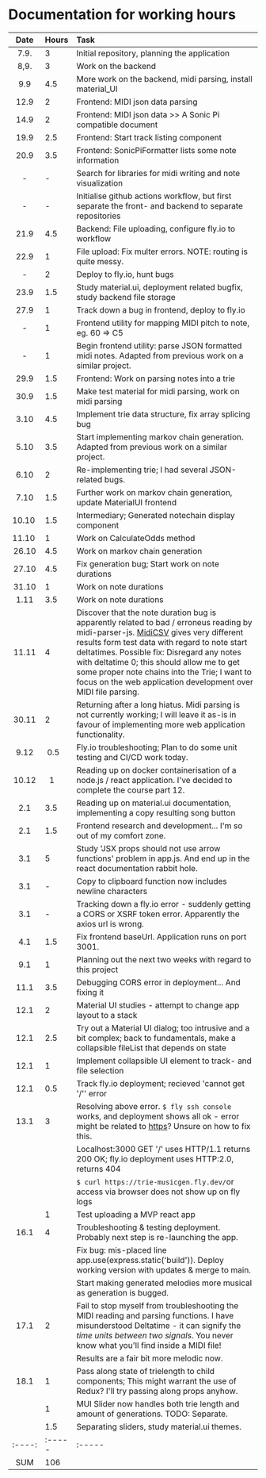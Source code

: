 # Documentation for working hours

| Date | Hours  | Task                                                                                                     |
| :----:|:----- | :-----                                                                                                   |
| 7.9.	| 3     | Initial repository, planning the application                                                             |
| 8,9.  | 3     | Work on the backend                                                                                      |
| 9.9   | 4.5   | More work on the backend, midi parsing, install material_UI                                              |
| 12.9  | 2     | Frontend: MIDI json data parsing                                                                         |
| 14.9  | 2     | Frontend: MIDI json data >> A Sonic Pi compatible document                                               |
| 19.9  | 2.5   | Frontend: Start track listing component                                                                  |
| 20.9  | 3.5   | Frontend: SonicPiFormatter lists some note information                                                   |
| -     | -     | Search for libraries for midi writing and note visualization                                             |
| -     | -     | Initialise github actions workflow, but first separate the front- and backend to separate repositories   |
| 21.9  | 4.5   | Backend: File uploading, configure fly.io to workflow                                                    |
| 22.9  | 1     | File upload: Fix multer errors. NOTE: routing is quite messy.                                            |
| -	    | 2	    | Deploy to fly.io, hunt bugs                                                                              |
| 23.9	| 1.5	| Study material.ui, deployment related bugfix, study backend file storage                                 |
| 27.9  |  1    | Track down a bug in frontend, deploy to fly.io                                                           |
| -     |  1    | Frontend utility for mapping MIDI pitch to note, eg. 60 => C5                                            |
| -     |  1    | Begin frontend utility: parse JSON formatted midi notes. Adapted from previous work on a similar project.|
| 29.9  |  1.5  | Frontend: Work on parsing notes into a trie                                                              |
| 30.9  |  1.5  | Make test material for midi parsing, work on midi parsing                                                |
| 3.10  |  4.5  | Implement trie data structure, fix array splicing bug                                                    |
| 5.10  | 3.5   | Start implementing markov chain generation. Adapted from previous work on a similar project.             | 
| 6.10  | 2     | Re-implementing trie; I had several JSON-related bugs.                                                   | 
| 7.10  | 1.5   | Further work on markov chain generation, update MaterialUI frontend                                      |
| 10.10 | 1.5   | Intermediary; Generated notechain display component                                                      |
| 11.10 | 1     | Work on CalculateOdds method                                                                             |
| 26.10 | 4.5   | Work on markov chain generation                                                                          |
| 27.10 | 4.5   | Fix generation bug; Start work on note durations                                                         |
| 31.10 | 1     | Work on note durations                                                                                   |  
| 1.11  | 3.5   | Work on note durations                                                                                   |
| 11.11 | 4     | Discover that the note duration bug is apparently related to bad / erroneus reading by midi-parser-js. [MidiCSV](https://www.fourmilab.ch/webtools/midicsv/) gives very different results form test data with regard to note start deltatimes. Possible  fix: Disregard any notes with deltatime 0; this should allow me to get some proper note chains into the Trie; I want to focus on the web application development over MIDI file parsing.| 
| 30.11 |   2   | Returning after a long hiatus. Midi parsing is not currently working; I will leave it as-is in favour of implementing more web application functionality.|
| 9.12 	| 0.5   | Fly.io troubleshooting; Plan to do some unit testing and CI/CD work today.                             |
| 10.12 |  1  	|   Reading up on docker containerisation of a node.js / react application. I've decided to complete the course part 12.|
| 2.1	| 3.5 	| Reading up on material.ui documentation, implementing a copy resulting song button |
| 2.1	| 1.5 	| Frontend research and development... I'm so out of my comfort zone. |
| 3.1	| 5 	| Study 'JSX props should not use arrow functions' problem in app.js. And end up in the react documentation rabbit hole. |
| 3.1	| -   	| Copy to clipboard function now includes newline characters  |
| 3.1	| -   	| Tracking down a fly.io error - suddenly getting a CORS or XSRF token error. Apparently the axios url is wrong.|
| 4.1	|	1.5 | Fix frontend baseUrl. Application runs on port 3001.												|
| 9.1	|	1	| Planning out the next two weeks with regard to this project |
| 11.1	|   3.5 | Debugging CORS error in deployment... And fixing it														 |
| 12.1 | 2 | Material UI studies - attempt to change app layout to a stack |
| 12.1 | 2.5 | Try out a Material UI dialog; too intrusive and a bit complex; back to fundamentals, make a collapsible fileList that depends on state  |
| 12.1 | 1  | Implement collapsible UI element to track- and file selection   |
| 12.1 | 0.5	| Track fly.io deployment; recieved 'cannot get '/'' error|
| 13.1 | 3		| Resolving above error. `$ fly ssh console` works, and deployment shows all ok - error might be related to [https](https://community.fly.io/t/error-no-host-specified-in-headers-or-uri/9016)? Unsure on how to fix this. |
|		|		| Localhost:3000 GET '/' uses HTTP/1.1 returns 200 OK; fly.io deployment uses HTTP:2.0, returns 404 |
|		|		|  ```$ curl https://trie-musicgen.fly.dev/```or access via browser does not show up on fly logs 			|
|		|	1	| Test uploading a MVP react app 																	|
| 16.1	|	4	| Troubleshooting & testing deployment. Probably next step is re-launching the app.|
| 		|		| Fix bug: mis-placed line app.use(express.static('build')). Deploy working version with updates & merge to main. |
|		|		| Start making generated melodies more musical as generation is bugged.		|
|17.1	|	2 	| Fail to stop myself from troubleshooting the MIDI reading and parsing functions. I have misunderstood Deltatime - it can signify the *time units between two signals*. You never know what you'll find inside a MIDI file!|
|		|		| Results are a fair bit more melodic now.		|
|	18.1|	1	| Pass along state of trielength to child components; This might warrant the use of Redux? I'll try passing along props anyhow.		|
|		|	1	| MUI Slider now handles both trie length and amount of generations. TODO: Separate.|
|		|	1.5	| Separating sliders, study material.ui themes.|
| :----:|:----- |:-----                                                                                                 |
| SUM   | 106   |                                                                                                        |

